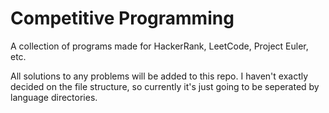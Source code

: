 # Competitive Programming
A collection of programs made for HackerRank, LeetCode, Project Euler, etc.

All solutions to any problems will be added to this repo. I haven't exactly decided on the file structure, so currently it's just going to be seperated by language directories.